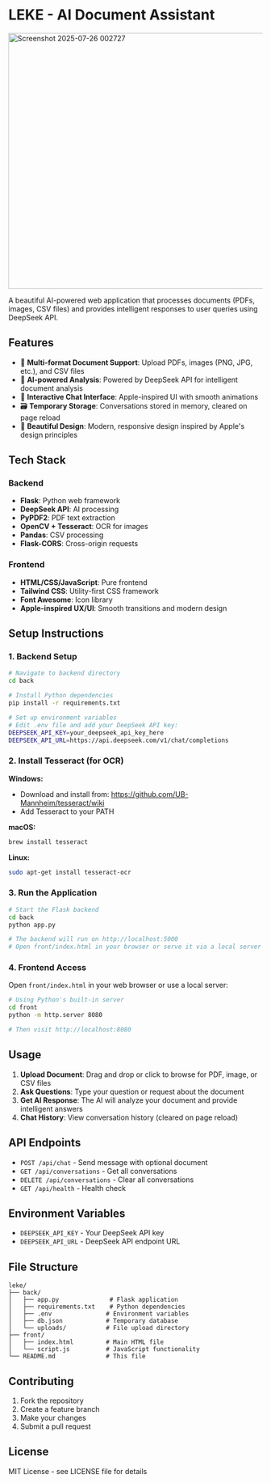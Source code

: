 # LEKE - AI Document Assistant

<img width="788" height="506" alt="Screenshot 2025-07-26 002727" src="https://github.com/user-attachments/assets/f4118a4d-f5cb-41ba-b99b-c81036d74ad9" />


A beautiful AI-powered web application that processes documents (PDFs, images, CSV files) and provides intelligent responses to user queries using DeepSeek API.

## Features

- 📄 **Multi-format Document Support**: Upload PDFs, images (PNG, JPG, etc.), and CSV files
- 🤖 **AI-powered Analysis**: Powered by DeepSeek API for intelligent document analysis
- 💬 **Interactive Chat Interface**: Apple-inspired UI with smooth animations
- 🗃️ **Temporary Storage**: Conversations stored in memory, cleared on page reload
- 🎨 **Beautiful Design**: Modern, responsive design inspired by Apple's design principles

## Tech Stack

### Backend
- **Flask**: Python web framework
- **DeepSeek API**: AI processing
- **PyPDF2**: PDF text extraction
- **OpenCV + Tesseract**: OCR for images
- **Pandas**: CSV processing
- **Flask-CORS**: Cross-origin requests

### Frontend
- **HTML/CSS/JavaScript**: Pure frontend
- **Tailwind CSS**: Utility-first CSS framework
- **Font Awesome**: Icon library
- **Apple-inspired UX/UI**: Smooth transitions and modern design

## Setup Instructions

### 1. Backend Setup

```bash
# Navigate to backend directory
cd back

# Install Python dependencies
pip install -r requirements.txt

# Set up environment variables
# Edit .env file and add your DeepSeek API key:
DEEPSEEK_API_KEY=your_deepseek_api_key_here
DEEPSEEK_API_URL=https://api.deepseek.com/v1/chat/completions
```

### 2. Install Tesseract (for OCR)

**Windows:**
- Download and install from: https://github.com/UB-Mannheim/tesseract/wiki
- Add Tesseract to your PATH

**macOS:**
```bash
brew install tesseract
```

**Linux:**
```bash
sudo apt-get install tesseract-ocr
```

### 3. Run the Application

```bash
# Start the Flask backend
cd back
python app.py

# The backend will run on http://localhost:5000
# Open front/index.html in your browser or serve it via a local server
```

### 4. Frontend Access

Open `front/index.html` in your web browser or use a local server:

```bash
# Using Python's built-in server
cd front
python -m http.server 8080

# Then visit http://localhost:8080
```

## Usage

1. **Upload Document**: Drag and drop or click to browse for PDF, image, or CSV files
2. **Ask Questions**: Type your question or request about the document
3. **Get AI Response**: The AI will analyze your document and provide intelligent answers
4. **Chat History**: View conversation history (cleared on page reload)

## API Endpoints

- `POST /api/chat` - Send message with optional document
- `GET /api/conversations` - Get all conversations
- `DELETE /api/conversations` - Clear all conversations
- `GET /api/health` - Health check

## Environment Variables

- `DEEPSEEK_API_KEY` - Your DeepSeek API key
- `DEEPSEEK_API_URL` - DeepSeek API endpoint URL

## File Structure

```
leke/
├── back/
│   ├── app.py              # Flask application
│   ├── requirements.txt    # Python dependencies
│   ├── .env               # Environment variables
│   ├── db.json            # Temporary database
│   └── uploads/           # File upload directory
├── front/
│   ├── index.html         # Main HTML file
│   └── script.js          # JavaScript functionality
└── README.md              # This file
```

## Contributing

1. Fork the repository
2. Create a feature branch
3. Make your changes
4. Submit a pull request

## License

MIT License - see LICENSE file for details
